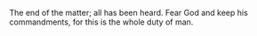 The end of the matter; all has been heard. Fear God and keep his commandments, for this is the whole duty of man.
